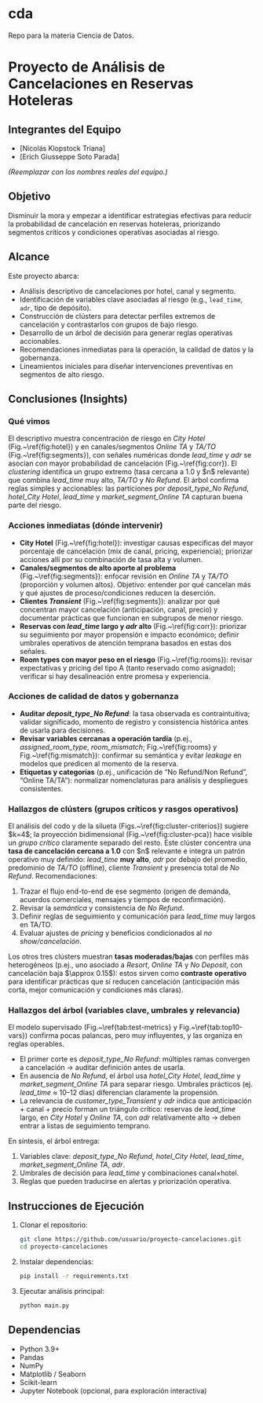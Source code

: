 # cda
Repo para la materia Ciencia de Datos.


# Proyecto de Análisis de Cancelaciones en Reservas Hoteleras

## Integrantes del Equipo

* \[Nicolás Klopstock Triana]
* \[Erich Giusseppe Soto Parada]

*(Reemplazar con los nombres reales del equipo.)*

## Objetivo

Disminuir la mora y empezar a identificar estrategias efectivas para reducir la probabilidad de cancelación en reservas hoteleras, priorizando segmentos críticos y condiciones operativas asociadas al riesgo.

## Alcance

Este proyecto abarca:

* Análisis descriptivo de cancelaciones por hotel, canal y segmento.
* Identificación de variables clave asociadas al riesgo (e.g., `lead_time`, `adr`, tipo de depósito).
* Construcción de clústers para detectar perfiles extremos de cancelación y contrastarlos con grupos de bajo riesgo.
* Desarrollo de un árbol de decisión para generar reglas operativas accionables.
* Recomendaciones inmediatas para la operación, la calidad de datos y la gobernanza.
* Lineamientos iniciales para diseñar intervenciones preventivas en segmentos de alto riesgo.

## Conclusiones (Insights)

### Qué vimos

El descriptivo muestra concentración de riesgo en *City Hotel* (Fig.\~\ref{fig\:hotel}) y en canales/segmentos *Online TA* y *TA/TO* (Fig.\~\ref{fig\:segments}), con señales numéricas donde *lead\_time* y *adr* se asocian con mayor probabilidad de cancelación (Fig.\~\ref{fig\:corr}). El *clustering* identifica un grupo extremo (tasa cercana a 1.0 y \$n\$ relevante) que combina *lead\_time* muy alto, *TA/TO* y *No Refund*. El árbol confirma reglas simples y accionables: las particiones por *deposit\_type\_No Refund*, *hotel\_City Hotel*, *lead\_time* y *market\_segment\_Online TA* capturan buena parte del riesgo.

### Acciones inmediatas (dónde intervenir)

* **City Hotel** (Fig.\~\ref{fig\:hotel}): investigar causas específicas del mayor porcentaje de cancelación (mix de canal, pricing, experiencia); priorizar acciones allí por su combinación de tasa alta y volumen.
* **Canales/segmentos de alto aporte al problema** (Fig.\~\ref{fig\:segments}): enfocar revisión en *Online TA* y *TA/TO* (proporción y volumen altos). Objetivo: entender por qué cancelan más y qué ajustes de proceso/condiciones reducen la deserción.
* **Clientes *Transient*** (Fig.\~\ref{fig\:segments}): analizar por qué concentran mayor cancelación (anticipación, canal, precio) y documentar prácticas que funcionan en subgrupos de menor riesgo.
* **Reservas con *lead\_time* largo y *adr* alto** (Fig.\~\ref{fig\:corr}): priorizar su seguimiento por mayor propensión e impacto económico; definir umbrales operativos de atención temprana basados en estas dos señales.
* **Room types con mayor peso en el riesgo** (Fig.\~\ref{fig\:rooms}): revisar expectativas y pricing del tipo A (tanto reservado como asignado); verificar si hay desalineación entre promesa y experiencia.

### Acciones de calidad de datos y gobernanza

* **Auditar *deposit\_type\_No Refund***: la tasa observada es contraintuitiva; validar significado, momento de registro y consistencia histórica antes de usarla para decisiones.
* **Revisar variables cercanas a operación tardía** (p.ej., *assigned\_room\_type*, *room\_mismatch*; Fig.\~\ref{fig\:rooms} y Fig.\~\ref{fig\:mismatch}): confirmar su semántica y evitar *leakage* en modelos que predicen al momento de la reserva.
* **Etiquetas y categorías** (p.ej., unificación de “No Refund/Non Refund”, “Online TA/TA”): normalizar nomenclaturas para análisis y despliegues consistentes.

### Hallazgos de clústers (grupos críticos y rasgos operativos)

El análisis del codo y de la silueta (Figs.\~\ref{fig\:cluster-criterios}) sugiere \$k=4\$; la proyección bidimensional (Fig.\~\ref{fig\:cluster-pca}) hace visible un *grupo crítico* claramente separado del resto. Este clúster concentra una **tasa de cancelación cercana a 1.0** con \$n\$ relevante e integra un patrón operativo muy definido: *lead\_time* **muy alto**, *adr* por debajo del promedio, predominio de *TA/TO* (offline), cliente *Transient* y presencia total de *No Refund*.
Recomendaciones:

1. Trazar el flujo end-to-end de ese segmento (origen de demanda, acuerdos comerciales, mensajes y tiempos de reconfirmación).
2. Revisar la *semántica* y consistencia de *No Refund*.
3. Definir reglas de seguimiento y comunicación para *lead\_time* muy largos en TA/TO.
4. Evaluar ajustes de *pricing* y beneficios condicionados al *no show/cancelación*.

Los otros tres clústers muestran **tasas moderadas/bajas** con perfiles más heterogéneos (p.ej., uno asociado a *Resort*, *Online TA* y *No Deposit*, con cancelación baja \$\approx 0.15\$): estos sirven como **contraste operativo** para identificar prácticas que sí reducen cancelación (anticipación más corta, mejor comunicación y condiciones más claras).

### Hallazgos del árbol (variables clave, umbrales y relevancia)

El modelo supervisado (Fig.\~\ref{tab\:test-metrics} y Fig.\~\ref{tab\:top10-vars}) confirma pocas palancas, pero muy influyentes, y las organiza en reglas operables.

* El primer corte es *deposit\_type\_No Refund*: múltiples ramas convergen a cancelación → auditar definición antes de usarla.
* En ausencia de *No Refund*, el árbol usa *hotel\_City Hotel*, *lead\_time* y *market\_segment\_Online TA* para separar riesgo. Umbrales prácticos (ej. *lead\_time* ≈ 10–12 días) diferencian claramente la propensión.
* La relevancia de *customer\_type\_Transient* y *adr* indica que anticipación + canal + precio forman un triángulo crítico: reservas de *lead\_time* largo, en *City Hotel* y *Online TA*, con *adr* relativamente alto → deben entrar a listas de seguimiento temprano.

En síntesis, el árbol entrega:

1. Variables clave: *deposit\_type\_No Refund*, *hotel\_City Hotel*, *lead\_time*, *market\_segment\_Online TA*, *adr*.
2. Umbrales de decisión para *lead\_time* y combinaciones canal×hotel.
3. Reglas que pueden traducirse en alertas y priorización operativa.

## Instrucciones de Ejecución

1. Clonar el repositorio:

   ```bash
   git clone https://github.com/usuario/proyecto-cancelaciones.git
   cd proyecto-cancelaciones
   ```
2. Instalar dependencias:

   ```bash
   pip install -r requirements.txt
   ```
3. Ejecutar análisis principal:

   ```bash
   python main.py
   ```

## Dependencias

* Python 3.9+
* Pandas
* NumPy
* Matplotlib / Seaborn
* Scikit-learn
* Jupyter Notebook (opcional, para exploración interactiva)

